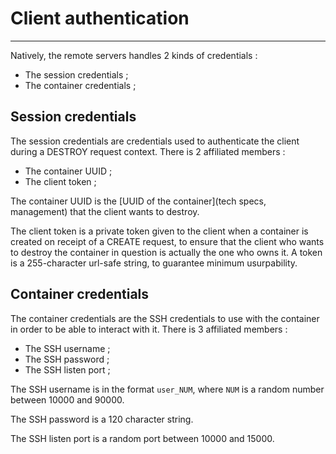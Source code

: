 # Client authentication

----

Natively, the remote servers handles 2 kinds of credentials : 

- The session credentials ;
- The container credentials ;

## Session credentials

The session credentials are credentials used to authenticate the client during a DESTROY request context.
There is 2 affiliated members : 

- The container UUID ;
- The client token ;

The container UUID is the [UUID of the container](tech specs, management) that the client wants to destroy.

The client token is a private token given to the client when a container is created on receipt of a CREATE request, to ensure that the client who wants to destroy the container in question is actually the one who owns it. A token is a 255-character url-safe string, to guarantee minimum usurpability.

## Container credentials

The container credentials are the SSH credentials to use with the container in order to be able to interact with it.
There is 3 affiliated members : 

- The SSH username ;
- The SSH password ;
- The SSH listen port ;

The SSH username is in the format `user_NUM`, where `NUM` is a random number between 10000 and 90000.

The SSH password is a 120 character string.

The SSH listen port is a random port between 10000 and 15000.